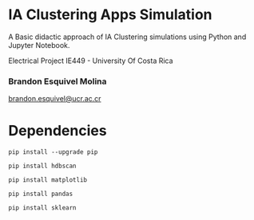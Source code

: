 # IA Clustering Apps Simulation
A Basic didactic approach of IA Clustering simulations using Python and Jupyter Notebook. 

Electrical Project IE449 - University Of Costa Rica
### Brandon Esquivel Molina
brandon.esquivel@ucr.ac.cr

# Dependencies

`pip install --upgrade pip`

`pip install hdbscan`

`pip install matplotlib`

`pip install pandas`

`pip install sklearn`
